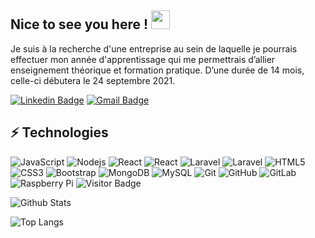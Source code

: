## Nice to see you here ! <img src="https://raw.githubusercontent.com/aemmadi/aemmadi/master/wave.gif" width="30px">

 Je suis à la recherche
d'une entreprise au sein de laquelle je pourrais effectuer mon année
d'apprentissage qui me permettrais d’allier enseignement théorique et
formation pratique. D’une durée de 14 mois, celle-ci débutera le 24 septembre
2021.

[![Linkedin Badge](https://img.shields.io/badge/-mohamadi-msa-07a397164/-blue?style=flat-square&logo=Linkedin&logoColor=white&link=https://www.linkedin.com/in/mohamadi-msa-07a397164/)](https://www.linkedin.com/in/mohamadi-msa-07a397164/)
[![Gmail Badge](https://img.shields.io/badge/-mohamadi.alternance@gmail.com-c14438?style=flat-square&logo=Gmail&logoColor=white&link=mailto:mohamadi.alternance@gmail.com)](mailto:mohamadi.alternance@gmail.com)

## ⚡ Technologies

![JavaScript](https://img.shields.io/badge/-JavaScript-black?style=flat-square&logo=javascript)
![Nodejs](https://img.shields.io/badge/-Node.JS-black?style=flat-square&logo=node.js)
![React](https://img.shields.io/badge/-React.JS-black?style=flat-square&logo=react)
![React](https://img.shields.io/badge/-ReactNative-black?style=flat-square&logo=react)
![Laravel](https://img.shields.io/badge/-Laravel-black?style=flat-square&logo=laravel)
![Laravel](https://img.shields.io/badge/-Symfony-black?style=flat-square&logo=symfony)
![HTML5](https://img.shields.io/badge/-HTML5-E34F26?style=flat-square&logo=html5&logoColor=white)
![CSS3](https://img.shields.io/badge/-CSS3-1572B6?style=flat-square&logo=css3)
![Bootstrap](https://img.shields.io/badge/-Bootstrap-563D7C?style=flat-square&logo=bootstrap)
![MongoDB](https://img.shields.io/badge/-MongoDB-black?style=flat-square&logo=mongodb)
![MySQL](https://img.shields.io/badge/-MySQL-black?style=flat-square&logo=mysql)
![Git](https://img.shields.io/badge/-Git-black?style=flat-square&logo=git)
![GitHub](https://img.shields.io/badge/-GitHub-181717?style=flat-square&logo=github)
![GitLab](https://img.shields.io/badge/-GitLab-FCA121?style=flat-square&logo=gitlab)
![Raspberry Pi](https://img.shields.io/badge/-Raspberry%20Pi-C51A4A?style=flat-square&logo=Raspberry-Pi)
![Visitor Badge](https://visitor-badge.laobi.icu/badge?page_id=mohamadimsa)


![Github Stats](https://github-readme-stats.vercel.app/api?username=mohamadimsa&count_private=true&show_icons=true&include_all_commits=true)

![Top Langs](https://github-readme-stats.vercel.app/api/top-langs/?username=mohamadimsa&hide=TeX&layout=compact)

